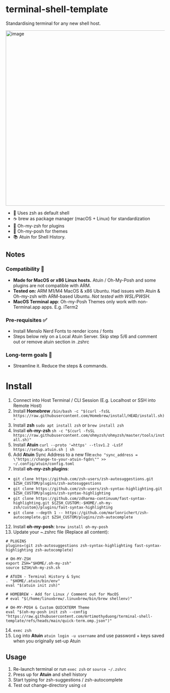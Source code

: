 # terminal-shell-template
Standardising terminal for any new shell host.

<img width="555" alt="image" src="https://github.com/user-attachments/assets/12dd4986-9925-4a76-9488-0e48c90223ed" />

* 🐚 Uses zsh as default shell
* ☕ brew as package manager (macOS + Linux) for standardization
* 🔌 Oh-my-zsh for plugins
* 🎨 Oh-my-posh for themes
* 📚 Atuin for Shell History.

## Notes
### Compatibility 🤖
- **Made for MacOS or x86 Linux hosts.** Atuin / Oh-My-Posh and some plugins are not compatible with ARM.
- **Tested on:** ARM M1/M4 MacOS & x86 Ubuntu. Had issues with Atuin & Oh-my-zsh with ARM-based Ubuntu. _Not tested with WSL/PWSH._
- **MacOS Terminal app**: Oh-my-Posh Themes only work with non-Terminal.app apps. E.g. iTerm2

### Pre-requisites ✅
- Install Menslo Nerd Fonts to render icons / fonts
- Steps below rely on a Local Atuin Server. Skip step 5/6 and comment out or remove atuin section in .zshrc

### Long-term goals 🎯
- Streamline it. Reduce the steps & commands.

# Install
1. Connect into Host Terminal / CLI Session (E.g. Localhost or SSH into Remote Host)
2. Install **Homebrew** `/bin/bash -c "$(curl -fsSL https://raw.githubusercontent.com/Homebrew/install/HEAD/install.sh)"`
3. Install **zsh** `sudo apt install zsh` or `brew install zsh`
4. Install **oh-my-zsh** `sh -c "$(curl -fsSL https://raw.githubusercontent.com/ohmyzsh/ohmyzsh/master/tools/install.sh)"`
5. Install **Atuin** `curl --proto '=https' --tlsv1.2 -LsSf https://setup.atuin.sh | sh`
6. Add **Atuin** Sync Address to a new file:`echo "sync_address = \"https://change-to-your-atuin-fqdn\"" >> ~/.config/atuin/config.toml`
7. Install **oh-my-zsh plugins**:
  - `git clone https://github.com/zsh-users/zsh-autosuggestions.git $ZSH_CUSTOM/plugins/zsh-autosuggestions`
  - `git clone https://github.com/zsh-users/zsh-syntax-highlighting.git $ZSH_CUSTOM/plugins/zsh-syntax-highlighting`
  - `git clone https://github.com/zdharma-continuum/fast-syntax-highlighting.git ${ZSH_CUSTOM:-$HOME/.oh-my-zsh/custom}/plugins/fast-syntax-highlighting`
  - `git clone --depth 1 -- https://github.com/marlonrichert/zsh-autocomplete.git $ZSH_CUSTOM/plugins/zsh-autocomplete`
12. Install **oh-my-posh**: `brew install oh-my-posh`
13. Update your ~\.zshrc file (Replace all content):

```SHELL
# PLUGINS
plugins=(git zsh-autosuggestions zsh-syntax-highlighting fast-syntax-highlighting zsh-autocomplete)

# OH-MY-ZSH
export ZSH="$HOME/.oh-my-zsh"
source $ZSH/oh-my-zsh.sh

# ATUIN - Terminal History & Sync
. "$HOME/.atuin/bin/env"
eval "$(atuin init zsh)"

# HOMEBREW - Add for Linux / Comment out for MacOS
# eval "$(/home/linuxbrew/.linuxbrew/bin/brew shellenv)"

# OH-MY-POSH & Custom QUICKTERM Theme
eval "$(oh-my-posh init zsh --config "https://raw.githubusercontent.com/mrtimothyduong/terminal-shell-template/refs/heads/main/quick-term.omp.json")"
```

14. `exec zsh`
15. Log into **Atuin** `atuin login -u username` and use password + keys saved when you originally set-up Atuin

## Usage
1. Re-launch terminal or run `exec zsh` or `source ~/.zshrc`
2. Press up for **Atuin** and shell history
3. Start typing for zsh-suggestions / zsh-autocomplete
4. Test out change-directory using `cd`
